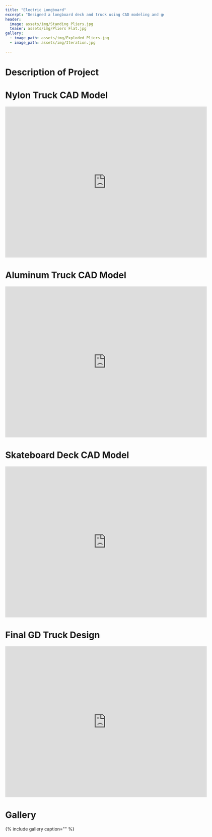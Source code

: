 ```yaml
---
title: "Electric Longboard"
excerpt: "Designed a longboard deck and truck using CAD modeling and generative design."
header:
  image: assets/img/Standing Pliers.jpg
  teaser: assets/img/Pliers Flat.jpg
gallery:
  - image_path: assets/img/Exploded Pliers.jpg
  - image_path: assets/img/Iteration.jpg
   
---
```

# Description of Project




# Nylon Truck CAD Model
<iframe src="https://vanderbilt643.autodesk360.com/shares/public/SH512d4QTec90decfa6e2ed5310f38751bc4?mode=embed" width="640" height="480" allowfullscreen="true" webkitallowfullscreen="true" mozallowfullscreen="true"  frameborder="0"></iframe>

# Aluminum Truck CAD Model
<iframe src="https://vanderbilt643.autodesk360.com/shares/public/SH512d4QTec90decfa6eb022c10e4900198f?mode=embed" width="640" height="480" allowfullscreen="true" webkitallowfullscreen="true" mozallowfullscreen="true"  frameborder="0"></iframe>

# Skateboard Deck CAD Model
<iframe src="https://vanderbilt643.autodesk360.com/shares/public/SH512d4QTec90decfa6e7fcd85fa2d902947?mode=embed" width="640" height="480" allowfullscreen="true" webkitallowfullscreen="true" mozallowfullscreen="true"  frameborder="0"></iframe>

# Final GD Truck Design
<iframe src="https://vanderbilt643.autodesk360.com/shares/public/SH512d4QTec90decfa6e87fe0f92f44e2cd4?mode=embed" width="640" height="480" allowfullscreen="true" webkitallowfullscreen="true" mozallowfullscreen="true"  frameborder="0"></iframe>


# Gallery
{% include gallery caption="" %}
